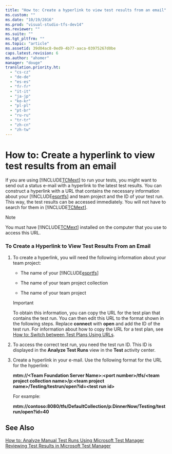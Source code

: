 ```yaml
---
title: "How to: Create a hyperlink to view test results from an email"
ms.custom: ""
ms.date: "10/19/2016"
ms.prod: "visual-studio-tfs-dev14"
ms.reviewer: ""
ms.suite: ""
ms.tgt_pltfrm: ""
ms.topic: "article"
ms.assetid: 39d04ac8-0ed9-4b77-aaca-03975267d0be
caps.latest.revision: 6
ms.author: "ahomer"
manager: "douge"
translation.priority.ht: 
  - "cs-cz"
  - "de-de"
  - "es-es"
  - "fr-fr"
  - "it-it"
  - "ja-jp"
  - "ko-kr"
  - "pl-pl"
  - "pt-br"
  - "ru-ru"
  - "tr-tr"
  - "zh-cn"
  - "zh-tw"
---
```

# How to: Create a hyperlink to view test results from an email
If you are using [!INCLUDE[TCMext](../code-quality/includes/tcmext_md.md)] to run your tests, you might want to send out a status e-mail with a hyperlink to the latest test results. You can construct a hyperlink with a URL that contains the necessary information about your [!INCLUDE[esprtfs](../code-quality/includes/esprtfs_md.md)] and team project and the ID of your test run. This way, the test results can be accessed immediately. You will not have to search for them in [!INCLUDE[TCMext](../code-quality/includes/tcmext_md.md)].  
  
> [!NOTE]
>  You must have [!INCLUDE[TCMext](../code-quality/includes/tcmext_md.md)] installed on the computer that you use to access this URL.  
  
### To Create a Hyperlink to View Test Results From an Email  
  
1.  To create a hyperlink, you will need the following information about your team project:  
  
    -   The name of your [!INCLUDE[esprtfs](../code-quality/includes/esprtfs_md.md)]  
  
    -   The name of your team project collection  
  
    -   The name of your team project  
  
    > [!IMPORTANT]
    >  To obtain this information, you can copy the URL for the test plan that contains the test run. You can then edit this URL to the format shown in the following steps. Replace **connect** with **open** and add the ID of the test run. For information about how to copy the URL for a test plan, see [How to: Switch between Test Plans Using URLs](../test_notintoc/how-to--switch-between-test-plans-using-urls.md).  
  
2.  To access the correct test run, you need the test run ID. This ID is displayed in the **Analyze Test Runs** view in the **Test** activity center.  
  
3.  Create a hyperlink in your e-mail. Use the following format for the URL for the hyperlink:  
  
     **mtm://\<Team Foundation Server Name>:\<port number>/tfs/\<team project collection name>/p:\<team project name>/Testing/testrun/open?id=\<test run id>**  
  
     For example:  
  
     **mtm://contoso:8080/tfs/DefaultCollection/p:DinnerNow/Testing/testrun/open?id=40**  
  
## See Also  
 [How to: Analyze Manual Test Runs Using Microsoft Test Manager](http://msdn.microsoft.com/en-us/8fd8b3d5-d71e-4a37-91a4-354ab00e32ed)   
 [Reviewing Test Results in Microsoft Test Manager](http://msdn.microsoft.com/en-us/9fb3e429-78df-4fe2-89ed-0ad1db0738f4)